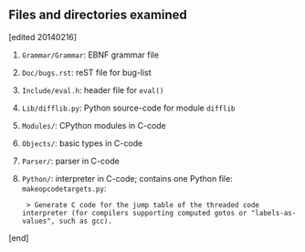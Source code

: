 ## Files and directories examined

[edited 20140216]

1. `Grammar/Grammar`: EBNF grammar file
1. `Doc/bugs.rst`: reST file for bug-list
1. `Include/eval.h`: header file for `eval()`
1. `Lib/difflib.py`: Python source-code for module `difflib`
1. `Modules/`: CPython modules in C-code
1. `Objects/`: basic types in C-code
1. `Parser/`: parser in C-code
1. `Python/`: interpreter in C-code; contains one Python file: `makeopcodetargets.py`:

        > Generate C code for the jump table of the threaded code interpreter (for compilers supporting computed gotos or "labels-as-values", such as gcc).

[end]